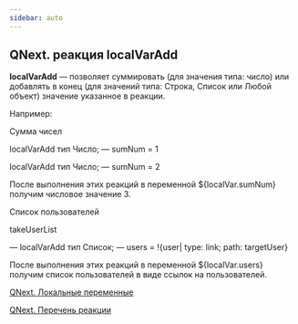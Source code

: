 ```yaml
---
sidebar: auto
---
```


## QNext. реакция localVarAdd

**localVarAdd** — позволяет суммировать (для значения типа: число) или добавлять в конец (для значений типа: Строка, Список или Любой объект) значение указанное в реакции.



Например:

Сумма чисел

localVarAdd тип Число; — sumNum = 1

localVarAdd тип Число; — sumNum = 2

После выполнения этих реакций в переменной ${localVar.sumNum} получим числовое значение 3.



Список пользователей

takeUserList

— localVarAdd тип Список; — users = !{user| type: link; path: targetUser}

После выполнения этих реакций в переменной ${localVar.users} получим список пользователей в виде ссылок на пользователей.



[QNext. Локальные переменные](/docs-test/ph/QNext-admin-reaction-localVar-04-30)

[QNext. Перечень реакции](/docs-test/ph/QNext-admin-reaction-about-05-01)